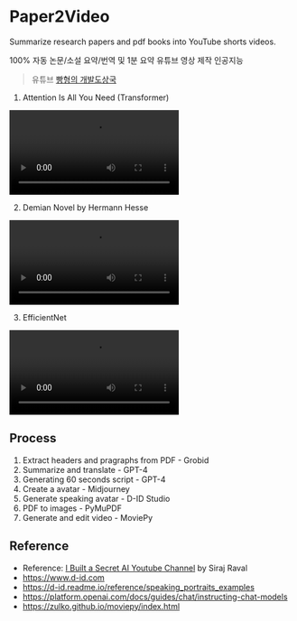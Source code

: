 # Paper2Video

Summarize research papers and pdf books into YouTube shorts videos.

100% 자동 논문/소설 요약/번역 및 1분 요약 유튜브 영상 제작 인공지능

> 유튜브 [빵형의 개발도상국](https://www.youtube.com/@bbanghyong)

1. Attention Is All You Need (Transformer)

<video src="https://user-images.githubusercontent.com/5242555/226097326-0cb488b7-0567-417b-a260-17fb155d5fe6.mp4" controls></video>

2. Demian Novel by Hermann Hesse

<video src="https://user-images.githubusercontent.com/5242555/226106550-41eae88a-2bee-4ff6-b4dd-308b5107a588.mp4
" controls></video>

3. EfficientNet

<video src="https://user-images.githubusercontent.com/5242555/226097319-bddddb15-236f-412f-b556-b10706ad24e1.mp4" controls></video>

## Process

1. Extract headers and pragraphs from PDF - Grobid
2. Summarize and translate - GPT-4
3. Generating 60 seconds script - GPT-4
4. Create a avatar - Midjourney
5. Generate speaking avatar - D-ID Studio
6. PDF to images - PyMuPDF
7. Generate and edit video - MoviePy

## Reference

- Reference: [I Built a Secret AI Youtube Channel](https://youtu.be/4r-_iW8fmWU) by Siraj Raval
- https://www.d-id.com
- https://d-id.readme.io/reference/speaking_portraits_examples
- https://platform.openai.com/docs/guides/chat/instructing-chat-models
- https://zulko.github.io/moviepy/index.html
